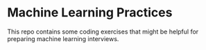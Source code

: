 # Machine Learning Practices

This repo contains some coding exercises that might be helpful for preparing machine learning interviews.